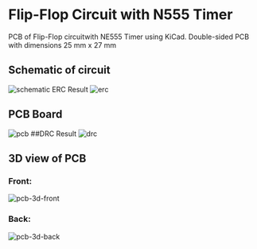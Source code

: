 # Flip-Flop Circuit with N555 Timer
PCB of Flip-Flop circuitwith NE555 Timer using KiCad. Double-sided PCB with dimensions 25 mm x 27 mm
## Schematic of circuit
![schematic](https://github.com/anilv8/flip-flop-with-N555-timer/assets/81171588/1efa9a7e-7499-43bb-b09a-656a1879d53d)
ERC Result
![erc](https://github.com/anilv8/flip-flop-with-N555-timer/assets/81171588/71ea6938-224a-4d0e-b644-39850aeb1634)
## PCB Board
![pcb](https://github.com/anilv8/flip-flop-with-N555-timer/assets/81171588/1247d692-48f2-4463-82e6-25adac8de5a0)
##DRC Result
![drc](https://github.com/anilv8/flip-flop-with-N555-timer/assets/81171588/3de538df-642d-449e-9d75-ad2d362a8994)
## 3D view of PCB
### Front:
![pcb-3d-front](https://github.com/anilv8/flip-flop-with-N555-timer/assets/81171588/3f695e45-1f27-4161-8cef-2636062d09fc)
### Back:
![pcb-3d-back](https://github.com/anilv8/flip-flop-with-N555-timer/assets/81171588/a2050e7b-1a48-4ef2-bc0d-78a41a23d095)
